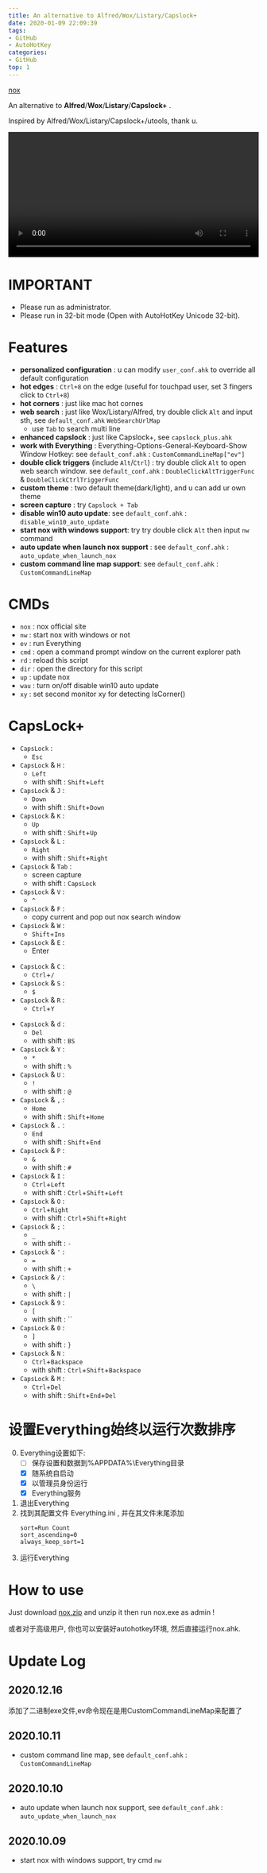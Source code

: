 ```yaml
---
title: An alternative to Alfred/Wox/Listary/Capslock+
date: 2020-01-09 22:09:39
tags:
- GitHub
- AutoHotKey
categories:
- GitHub
top: 1
---
```



[<i class="fa fa-fw fa-github fa-2x"></i>nox](https://github.com/no5ix/nox) 

An alternative to **Alfred**/**Wox**/**Listary**/**Capslock+** .

Inspired by Alfred/Wox/Listary/Capslock+/utools, thank u.

<video width="100%" controls="controls">
<source src="/img/nox/nox_intro.mp4" type="video/mp4" />
</video>


# IMPORTANT
  
- Please run as administrator.
- Please run in 32-bit mode (Open with AutoHotKey Unicode 32-bit).


# Features

* **personalized configuration** : u can modify `user_conf.ahk` to override all default configuration
* **hot edges** : `Ctrl+8` on the edge (useful for touchpad user, set 3 fingers click to `Ctrl+8`)
* **hot corners** : just like mac hot cornes
* **web search** : just like Wox/Listary/Alfred, try double click `Alt` and input sth, see `default_conf.ahk` `WebSearchUrlMap`
    * use `Tab` to search multi line
* **enhanced capslock** : just like Capslock+, see `capslock_plus.ahk`
* **work with Everything** : Everything-Options-General-Keyboard-Show Window Hotkey: see `default_conf.ahk` : `CustomCommandLineMap["ev"]`
* **double click triggers** (include `Alt`/`Ctrl`) : try double click `Alt` to open web search window. see `default_conf.ahk` : `DoubleClickAltTriggerFunc` & `DoubleClickCtrlTriggerFunc`
* **custom theme** : two default theme(dark/light), and u can add ur own theme
* **screen capture** : try `Capslock + Tab`
* **disable win10 auto update**: see `default_conf.ahk` : `disable_win10_auto_update`
* **start nox with windows support**: try try double click `Alt` then input `nw` command
* **auto update when launch nox support** : see `default_conf.ahk` : `auto_update_when_launch_nox`
* **custom command line map support**:  see `default_conf.ahk` : `CustomCommandLineMap`
<!-- * **auto selection copy** : just like linux terminal -->
<!-- * **hot key to replace string** : copy this line (`my email is @@ “”  ‘’`) to address bar, then Capslock+Shift+F, now u know, see user_conf.ahk -->
<!-- * **game mode** : double Alt then input `game` -->


# CMDs

* `nox` : nox official site
* `nw` : start nox with windows or not
* `ev` : run Everything
* `cmd` : open a command prompt window on the current explorer path 
* `rd` : reload this script
* `dir` : open the directory for this script
* `up` : update nox
* `wau` : turn on/off disable win10 auto update
* `xy` : set second monitor xy for detecting IsCorner()
<!-- * `conf` : Edit user_conf -->
<!-- * `limit` : turn on/off limit mode -->


# CapsLock+

* `CapsLock` :
    *  `Esc`
* `CapsLock` & `H` :
	* `Left`
	* with shift : `Shift`+`Left`
* `CapsLock` & `J` :
	* `Down`
	* with shift : `Shift`+`Down`
* `CapsLock` & `K` :
	* `Up`
	* with shift : `Shift`+`Up`
* `CapsLock` & `L` :
	* `Right`
	* with shift : `Shift`+`Right`
* `CapsLock` & `Tab` :
    * screen capture
	* with shift : `CapsLock`
* `CapsLock` & `V` :
    * `^`
* `CapsLock` & `F` :
	* copy current and pop out nox search window
	<!-- * with shift : `Ctrl`+`Shift`+`F` -->
* `CapsLock` & `W` :
	* `Shift`+`Ins`
* `CapsLock` & `E` :
	* Enter
	<!-- * with shift : `Ctrl`+`/` -->
<!-- * `CapsLock` & `X` :
    *  `Ctrl`+` -->
* `CapsLock` & `C` :
	* `Ctrl`+`/`
	<!-- * with shift : `$` -->
* `CapsLock` & `S` :
	<!-- * `Ctrl`+`S` -->
	<!-- * with shift : `Ctrl`+`Shift`+`S` -->
	* `$`
* `CapsLock` & `R` :
	* `Ctrl`+`Y`
	<!-- * with shift : `Ctrl`+`Y` -->
<!-- * `CapsLock` & `Tab` :
	* `Shift`+`Ins`
	* with shift : `Ins` -->
* `CapsLock` & `d` :
	* `Del`
	* with shift : `BS`
* `CapsLock` & `Y` :
	* `*`
	* with shift : `%`
* `CapsLock` & `U` :
	* `!`
	* with shift : `@`
* `CapsLock` & `,` :
	* `Home`
	* with shift : `Shift`+`Home`
* `CapsLock` & `.` :
	* `End`
	* with shift : `Shift`+`End`
* `CapsLock` & `P` :
	* `&`
	* with shift : `#`
* `CapsLock` & `I` :
	* `Ctrl`+`Left`
	* with shift : `Ctrl`+`Shift`+`Left`
* `CapsLock` & `O` :
	* `Ctrl`+`Right`
	* with shift : `Ctrl`+`Shift`+`Right`
* `CapsLock` & `;` :
	* `_`
	* with shift : `-`
* `CapsLock` & `'` :
	* `=`
	* with shift : `+`
* `CapsLock` & `/` :
	* `\`
	* with shift : `|`
* `CapsLock` & `9` :
	* `[`
	* with shift : ``
* `CapsLock` & `0` :
	* `]`
	* with shift : `}`
* `CapsLock` & `N` :
	* `Ctrl`+`Backspace`
	* with shift : `Ctrl`+`Shift`+`Backspace`
* `CapsLock` & `M` :
	* `Ctrl`+`Del`
	* with shift : `Shift`+`End`+`Del`


<!-- # 设置开机以管理员权限启动

1. 对“A.exe”创建快捷方式, 然后将这个快捷方式改名为“A” (不用改名为A.lnk, 因为windows的快捷方式默认扩展名就是lnk)
2. 右键这个快捷方式-> 高级，勾选用管理员身份运行； 
3. 新建“A.bat”文件，将这个快捷方式的路径信息写入并保存，如：
```
@echo off
start C:\Users\b\Desktop\A.lnk
```
4. 因为直接运行 A.bat 会有个窗口一闪而过, 所以新建个 A.vbs 来运行这个bat来避免这个窗口
```
createobject("wscript.shell").run "D:\A.bat",0
```
5. 打开“运行”输入“shell:startup”然后回车，然后将“A.vbs”剪切到打开的目录中 -->


# 设置Everything始终以运行次数排序

0. Everything设置如下:  
    * [ ] 保存设置和数据到%APPDATA%\Everything目录  
    * [x] 随系统自启动  
    * [x] 以管理员身份运行  
    * [x] Everything服务  
1. 退出Everything
2. 找到其配置文件 Everything.ini , 并在其文件末尾添加
    ```
    sort=Run Count
    sort_ascending=0
    always_keep_sort=1
    ```
3. 运行Everything


# How to use

Just download [<i class="fa fa-download fa-2x fa-fw"></i>nox.zip](https://github.com/no5ix/nox/releases) and unzip it then run nox.exe as admin !

或者对于高级用户, 你也可以安装好autohotkey环境, 然后直接运行nox.ahk.


# Update Log

<!-- I'm so lazy...maybe u could see [nox commits](https://github.com/no5ix/nox/commits/master) -->

## 2020.12.16

添加了二进制exe文件,ev命令现在是用CustomCommandLineMap来配置了

## 2020.10.11

* custom command line map,  see `default_conf.ahk` : `CustomCommandLineMap`

## 2020.10.10

* auto update when launch nox support, see `default_conf.ahk` : `auto_update_when_launch_nox`

## 2020.10.09

* start nox with windows support, try cmd `nw`